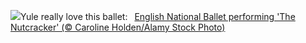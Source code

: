 ![](https://www.bing.com/th?id=OHR.NutcrackerBallet_EN-GB4363189142_UHD.jpg&w=1000)Yule really love this ballet:&nbsp;&ensp;[English National Ballet performing 'The Nutcracker' (© Caroline Holden/Alamy Stock Photo)](https://www.bing.com/th?id=OHR.NutcrackerBallet_EN-GB4363189142_UHD.jpg)
<br><br/>
